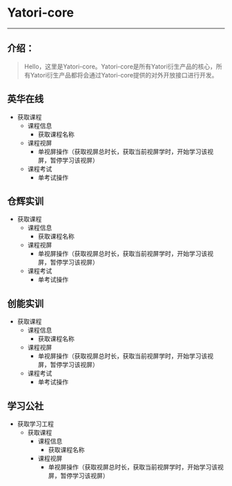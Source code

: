 # Yatori-core

---

## 介绍：

> Hello，这里是Yatori-core。Yatori-core是所有Yatori衍生产品的核心，所有Yatori衍生产品都将会通过Yatori-core提供的对外开放接口进行开发。

## 英华在线
* 获取课程
  * 课程信息
    * 获取课程名称
  * 课程视屏
    * 单视屏操作（获取视屏总时长，获取当前视屏学时，开始学习该视屏，暂停学习该视屏）
  * 课程考试
    * 单考试操作





## 仓辉实训

* 获取课程
  * 课程信息
    * 获取课程名称
  * 课程视屏
    * 单视屏操作（获取视屏总时长，获取当前视屏学时，开始学习该视屏，暂停学习该视屏）
  * 课程考试
    * 单考试操作



## 创能实训

* 获取课程
  * 课程信息
    * 获取课程名称
  * 课程视屏
    * 单视屏操作（获取视屏总时长，获取当前视屏学时，开始学习该视屏，暂停学习该视屏）
  * 课程考试
    * 单考试操作



## 学习公社

* 获取学习工程
  * 获取课程
    * 课程信息
      * 获取课程名称
    * 课程视屏
      * 单视屏操作（获取视屏总时长，获取当前视屏学时，开始学习该视屏，暂停学习该视屏）

